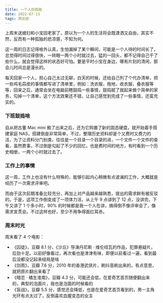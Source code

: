 ```yaml
---
title: 一个人的孤独
date: 2022-07-13
tags: 周总结
---
```


上周末送媳妇和小宝回老家了，原以为一个人的生活将会既潇洒又自由，其实不然，反而有一种孤独的悲凉感，不知为何。

这一周的日志记得格外认真，生怕漏掉了某个瞬间，可能是一个人待的时间长了，总觉得时间过得很快，一转眼一两个小时就过去，猛的一回头，都不记得自己干了些什么，就会觉得这样的状态好可怕。要是平时小宝在身边，哪有片刻的清闲，那会儿时间总是漫长的。

<!-- more -->

每天回家一个人，担心自己太过无聊，白天的时候，还给自己列了个代办清单，把一些鸡毛蒜皮的事情都写进了清单里，例如：洗衣服，拖地，收衣服，叠衣服等等，回来之后，通常会坐在电脑前瞎鼓捣一些事情，鼓捣腻了就起来做个简单的家务，勾掉一个清单，这个方法效果还不错，让自己感觉到完成了一些事情，还蛮充实的。

### 下班鼓捣啥

自从把古董 Mac mini 搬了出来之后，还为它购置了新的固态硬盘，就开始着手搭建家庭 NAS，搭建倒是非常简单，不过，整理历史资料却是个又费时又费力的活，为了让资料分门别类，往往是一个目录一个目录的进，一个文件一个文件的查看，虽然费事，不过倒是勾起了不少的回忆，也是费时间的地方，有时看到一个历史相册，一两个小时就过去了。

### 工作上的事情

这一周，工作上也没有什么特殊的，能够引起内心稍微有点波澜的工作，大概就是经历了一次需求评审吧。

而由于这次前期准备比较充分，再加上对产品越来越熟悉，提出的需求鲜有被反驳的。于是，这项工作倒变成了一项体力活，从上午 9 点讲到了 12 点，没讲完，下午又讲了 1 个多小时，90% 的时候都是我一个人在讲，搞得倒不像评审会了，像需求宣贯会。不过这样也好，至少不用争得面红耳赤。

### 周末时光

周末看了 4 个电影：
- 《囚徒》，豆瓣 8.1 分，《沙丘》导演丹尼斯 · 维伦纽瓦的作品，犯罪悬疑片，后劲十足。以前好像看过，再次看也是津津有味，即便以前看过一遍，看到最后没都没记起来结局是啥
- 《剑雨》，豆瓣 7.6 分，2010 年的香港武侠片，刷抖音刷出来的，有点意思，就把原片翻出来看了
- 《暗恋 · 橘生淮南》，豆瓣 4.3 分，可能还会低，在爱奇艺首页随便翻出来的，典型的泡面片，我也是泡面的时候看的
- 《盲战》，豆瓣 5.5 分，感觉还会降低，也是在爱奇艺首页看到的，男一主角光环有点太过了，反倒喜欢血腥变态的女主